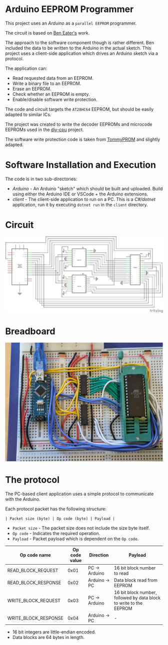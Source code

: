 # Arduino EEPROM Programmer

This project uses an *Arduino* as a `parallel EEPROM` programmer.

The circuit is based on [Ben Eater's](https://github.com/beneater/eeprom-programmer) work.

The approach to the software component though is rather different.  Ben included the data to be written to the Arduino in the actual sketch.  This project uses a client-side application which drives an Arduino sketch via a protocol.  

The application can:

* Read requested data from an EEPROM.
* Write a binary file to an EEPROM.
* Erase an EEPROM.
* Check whether an EEPROM is empty.
* Enable/disable software write protection.

The code and circuit targets the `AT28HC64` EEPROM, but should be easily adapted to similar ICs.

The project was created to write the decoder EEPROMs and microcode EEPROMs used in the [diy-cpu](https://github.com/skagra/diy-cpu) project.

The software write protection code is taken from [TommyPROM](https://github.com/TomNisbet/TommyPROM/tree/master/unlock-ben-eater-hardware) and slightly adapted.

# Software Installation and Execution

The code is in two sub-directories:

* *Arduino* - An Arduino "sketch" which should be built and uploaded.  Build using either the Arduino IDE or VSCode + the Arduino extensions.
* *client* - The client-side application to run on a PC.  This is a *C#/dotnet* application, run it by executing `dotnet run` in the `client` directory. 

# Circuit

![Schematic](docs/schematic.png)

# Breadboard

![Breadboard](docs/bboard.png)

# The protocol

The PC-based client application uses a simple protocol to communicate with the Arduino.

Each protocol packet has the following structure:

```
| Packet size (byte) | Op code (byte) | Payload |
```

* `Packet size` - The packet size does not include the size byte itself.
* `Op code` - Indicates the required operation.
* `Payload` - Packet payload which is dependent on the `Op code`.

| Op code name         | Op code value | Direction     | Payload                                                            |
| -------------------- | ------------- | ------------- | ------------------------------------------------------------------ |
| READ_BLOCK_REQUEST   | 0x01          | PC -> Arduino | 16 bit block number to read                                        |
| READ_BLOCK_RESPONSE  | 0x02          | Arduino -> PC | Data block read from EEPROM                                        |
| WRITE_BLOCK_REQUEST  | 0x03          | PC -> Arduino | 16 bit block number, followed by data block to write to the EEPROM |
| WRITE_BLOCK_RESPONSE | 0x04          | Arduino -> PC | -                                                                  |

* 16 bit integers are little-endian encoded.
* Data blocks are 64 bytes in length.

